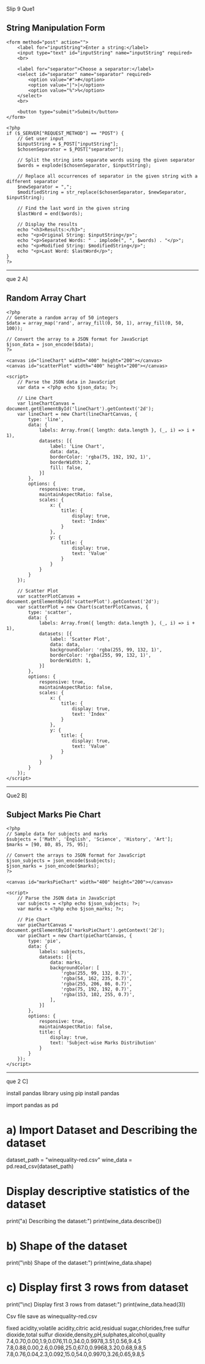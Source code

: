 Slip 9
Que1

<!DOCTYPE html>
<html lang="en">
<head>
    <meta charset="UTF-8">
    <meta name="viewport" content="width=device-width, initial-scale=1.0">
    <title>String Manipulation Form</title>
</head>
<body>
    <h2>String Manipulation Form</h2>

    <form method="post" action="">
        <label for="inputString">Enter a string:</label>
        <input type="text" id="inputString" name="inputString" required>
        <br>

        <label for="separator">Choose a separator:</label>
        <select id="separator" name="separator" required>
            <option value="#">#</option>
            <option value="|">|</option>
            <option value="%">%</option>
        </select>
        <br>

        <button type="submit">Submit</button>
    </form>

    <?php
    if ($_SERVER["REQUEST_METHOD"] == "POST") {
        // Get user input
        $inputString = $_POST["inputString"];
        $chosenSeparator = $_POST["separator"];

        // Split the string into separate words using the given separator
        $words = explode($chosenSeparator, $inputString);

        // Replace all occurrences of separator in the given string with a different separator
        $newSeparator = ",";
        $modifiedString = str_replace($chosenSeparator, $newSeparator, $inputString);

        // Find the last word in the given string
        $lastWord = end($words);

        // Display the results
        echo "<h3>Results:</h3>";
        echo "<p>Original String: $inputString</p>";
        echo "<p>Separated Words: " . implode(", ", $words) . "</p>";
        echo "<p>Modified String: $modifiedString</p>";
        echo "<p>Last Word: $lastWord</p>";
    }
    ?>
</body>
</html>


-----------------------------------------------------------------------------------
que 2 A]

<!DOCTYPE html>
<html lang="en">
<head>
    <meta charset="UTF-8">
    <meta name="viewport" content="width=device-width, initial-scale=1.0">
    <title>Random Array Chart</title>
    <script src="https://cdn.jsdelivr.net/npm/chart.js"></script>
</head>
<body>
    <h2>Random Array Chart</h2>

    <?php
    // Generate a random array of 50 integers
    $data = array_map('rand', array_fill(0, 50, 1), array_fill(0, 50, 100));

    // Convert the array to a JSON format for JavaScript
    $json_data = json_encode($data);
    ?>

    <canvas id="lineChart" width="400" height="200"></canvas>
    <canvas id="scatterPlot" width="400" height="200"></canvas>

    <script>
        // Parse the JSON data in JavaScript
        var data = <?php echo $json_data; ?>;

        // Line Chart
        var lineChartCanvas = document.getElementById('lineChart').getContext('2d');
        var lineChart = new Chart(lineChartCanvas, {
            type: 'line',
            data: {
                labels: Array.from({ length: data.length }, (_, i) => i + 1),
                datasets: [{
                    label: 'Line Chart',
                    data: data,
                    borderColor: 'rgba(75, 192, 192, 1)',
                    borderWidth: 2,
                    fill: false,
                }]
            },
            options: {
                responsive: true,
                maintainAspectRatio: false,
                scales: {
                    x: {
                        title: {
                            display: true,
                            text: 'Index'
                        }
                    },
                    y: {
                        title: {
                            display: true,
                            text: 'Value'
                        }
                    }
                }
            }
        });

        // Scatter Plot
        var scatterPlotCanvas = document.getElementById('scatterPlot').getContext('2d');
        var scatterPlot = new Chart(scatterPlotCanvas, {
            type: 'scatter',
            data: {
                labels: Array.from({ length: data.length }, (_, i) => i + 1),
                datasets: [{
                    label: 'Scatter Plot',
                    data: data,
                    backgroundColor: 'rgba(255, 99, 132, 1)',
                    borderColor: 'rgba(255, 99, 132, 1)',
                    borderWidth: 1,
                }]
            },
            options: {
                responsive: true,
                maintainAspectRatio: false,
                scales: {
                    x: {
                        title: {
                            display: true,
                            text: 'Index'
                        }
                    },
                    y: {
                        title: {
                            display: true,
                            text: 'Value'
                        }
                    }
                }
            }
        });
    </script>
</body>
</html>


-------------------------------------------------------------------------------------

Que2 B]

<!DOCTYPE html>
<html lang="en">
<head>
    <meta charset="UTF-8">
    <meta name="viewport" content="width=device-width, initial-scale=1.0">
    <title>Subject Marks Pie Chart</title>
    <script src="https://cdn.jsdelivr.net/npm/chart.js"></script>
</head>
<body>
    <h2>Subject Marks Pie Chart</h2>

    <?php
    // Sample data for subjects and marks
    $subjects = ['Math', 'English', 'Science', 'History', 'Art'];
    $marks = [90, 80, 85, 75, 95];

    // Convert the arrays to JSON format for JavaScript
    $json_subjects = json_encode($subjects);
    $json_marks = json_encode($marks);
    ?>

    <canvas id="marksPieChart" width="400" height="200"></canvas>

    <script>
        // Parse the JSON data in JavaScript
        var subjects = <?php echo $json_subjects; ?>;
        var marks = <?php echo $json_marks; ?>;

        // Pie Chart
        var pieChartCanvas = document.getElementById('marksPieChart').getContext('2d');
        var pieChart = new Chart(pieChartCanvas, {
            type: 'pie',
            data: {
                labels: subjects,
                datasets: [{
                    data: marks,
                    backgroundColor: [
                        'rgba(255, 99, 132, 0.7)',
                        'rgba(54, 162, 235, 0.7)',
                        'rgba(255, 206, 86, 0.7)',
                        'rgba(75, 192, 192, 0.7)',
                        'rgba(153, 102, 255, 0.7)',
                    ],
                }]
            },
            options: {
                responsive: true,
                maintainAspectRatio: false,
                title: {
                    display: true,
                    text: 'Subject-wise Marks Distribution'
                }
            }
        });
    </script>
</body>
</html>

-------------------------------------------------------------------------------------

que 2 C]

install pandas library using 
pip install pandas



import pandas as pd

# a) Import Dataset and Describing the dataset
dataset_path = "winequality-red.csv"
wine_data = pd.read_csv(dataset_path)

# Display descriptive statistics of the dataset
print("a) Describing the dataset:")
print(wine_data.describe())

# b) Shape of the dataset
print("\nb) Shape of the dataset:")
print(wine_data.shape)

# c) Display first 3 rows from dataset
print("\nc) Display first 3 rows from dataset:")
print(wine_data.head(3))



Csv file  save as winequality-red.csv

fixed acidity,volatile acidity,citric acid,residual sugar,chlorides,free sulfur dioxide,total sulfur dioxide,density,pH,sulphates,alcohol,quality
7.4,0.70,0.00,1.9,0.076,11.0,34.0,0.9978,3.51,0.56,9.4,5
7.8,0.88,0.00,2.6,0.098,25.0,67.0,0.9968,3.20,0.68,9.8,5
7.8,0.76,0.04,2.3,0.092,15.0,54.0,0.9970,3.26,0.65,9.8,5
